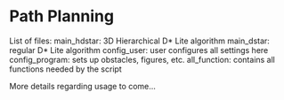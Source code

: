 # Path Planning

List of files:
main_hdstar: 3D Hierarchical D* Lite algorithm
main_dstar: regular D* Lite algorithm
config_user: user configures all settings here
config_program: sets up obstacles, figures, etc.
all_function: contains all functions needed by the script


More details regarding usage to come...